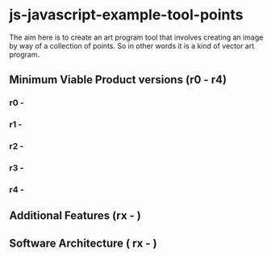 # js-javascript-example-tool-points

The aim here is to create an art program tool that involves creating an image by way of a collection of points. So in other words it is a kind of vector art program.

## Minimum Viable Product versions (r0 - r4)

### r0 - 

### r1 -

### r2 -

### r3 -

### r4 -

## Additional Features (rx - )

## Software Architecture ( rx - )




